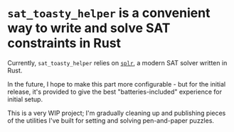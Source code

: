 # `sat_toasty_helper` is a convenient way to write and solve SAT constraints in Rust

Currently, `sat_toasty_helper` relies on [`splr`](https://crates.io/crates/splr), a modern SAT solver written in Rust.

In the future, I hope to make this part more configurable - but for the initial release, it's provided to give the best "batteries-included" experience for initial setup.

This is a very WIP project; I'm gradually cleaning up and publishing pieces of the utilities I've built for setting and solving pen-and-paper puzzles.
